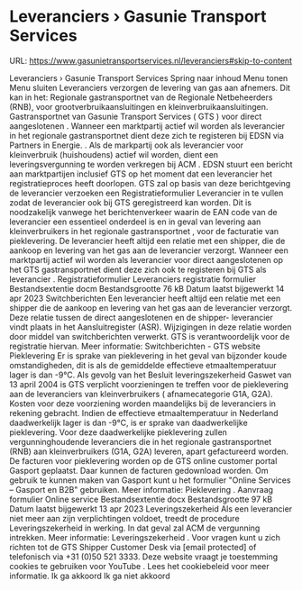 # Leveranciers › Gasunie Transport Services

URL: https://www.gasunietransportservices.nl/leveranciers#skip-to-content

Leveranciers › Gasunie Transport Services
Spring naar inhoud
Menu tonen
Menu sluiten
Leveranciers verzorgen de
levering
van
gas
aan afnemers.
Dit kan in het:
Regionale
gastransportnet
van de Regionale Netbeheerders (RNB), voor grootverbruikaansluitingen en kleinverbruikaansluitingen.
Gastransportnet
van
Gasunie Transport Services
(
GTS
) voor
direct aangeslotenen
.
Wanneer een marktpartij actief wil worden als
leverancier
in het regionale
gastransportnet
dient deze zich te registeren bij EDSN via
Partners in Energie.
.
Als de markpartij ook als
leverancier
voor kleinverbruik (huishoudens) actief wil worden, dient een
leveringsvergunning
te worden verkregen bij
ACM
.
EDSN stuurt een bericht aan marktpartijen inclusief
GTS
op het moment dat een
leverancier
het registratieproces heeft doorlopen.
GTS
zal op basis van deze berichtgeving de
leverancier
verzoeken een Registratieformulier
Leverancier
in te vullen zodat de
leverancier
ook bij
GTS
geregistreerd kan worden. Dit is noodzakelijk vanwege het berichtenverkeer waarin de EAN code van de
leverancier
een essentieel onderdeel is en in geval van
levering
aan kleinverbruikers in het regionale
gastransportnet
, voor de facturatie van pieklevering.
De
leverancier
heeft altijd een relatie met een shipper, die de aankoop en
levering
van het
gas
aan de
leverancier
verzorgt. Wanneer een marktpartij actief wil worden als
leverancier
voor direct aangeslotenen op het
GTS
gastransportnet
dient deze zich ook te registeren bij
GTS
als
leverancier
.
Registratieformulier
Leveranciers registratie formulier
Bestandsextentie
docm
Bestandsgrootte
76 kB
Datum laatst bijgewerkt
14 apr 2023
Switchberichten
Een
leverancier
heeft altijd een relatie met een shipper die de aankoop en
levering
van het
gas
aan de
leverancier
verzorgt. Deze relatie tussen de direct aangeslotenen en de shipper-
leverancier
vindt plaats in het Aansluitregister (ASR). Wijzigingen in deze relatie worden door middel van switchberichten verwerkt.
GTS
is verantwoordelijk voor de registratie hiervan.
Meer informatie:
Switchberichten - GTS website
Pieklevering
Er is sprake van pieklevering in het geval van bijzonder koude omstandigheden, dit is als de gemiddelde effectieve etmaaltemperatuur lager is dan -9°C. Als gevolg van het
Besluit leveringszekerheid Gaswet van 13 april 2004
is
GTS
verplicht voorzieningen te treffen voor de pieklevering aan de leveranciers van kleinverbruikers (
afnamecategorie
G1A, G2A). Kosten voor deze voorziening worden maandelijks bij de leveranciers in rekening gebracht.
Indien de effectieve etmaaltemperatuur in Nederland daadwerkelijk lager is dan -9°C, is er sprake van daadwerkelijke pieklevering. Voor deze daadwerkelijke pieklevering zullen vergunninghoudende leveranciers die in het regionale
gastransportnet
(RNB) aan kleinverbruikers (G1A, G2A) leveren, apart gefactureerd worden.
De facturen voor pieklevering worden op de
GTS
online customer portal Gasport geplaatst. Daar kunnen de facturen gedownload worden. Om gebruik te kunnen maken van Gasport kunt u het formulier "Online Services – Gasport en B2B" gebruiken.
Meer informatie:
Pieklevering
.
Aanvraag formulier Online service
Bestandsextentie
docx
Bestandsgrootte
97 kB
Datum laatst bijgewerkt
13 apr 2023
Leveringszekerheid
Als een
leverancier
niet meer aan zijn verplichtingen voldoet, treedt de procedure Leveringszekerheid in werking. In dat geval zal ACM de vergunning intrekken.
Meer informatie:
Leveringszekerheid
.
Voor vragen kunt u zich richten tot de
GTS
Shipper
Customer Desk
via
[email protected]
of telefonisch via +31 (0)50 521 3333.
Deze website vraagt je toestemming cookies te gebruiken voor
YouTube
. Lees het
cookiebeleid
voor meer informatie.
Ik ga akkoord
Ik ga niet akkoord